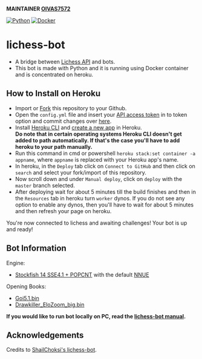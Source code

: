 **MAINTAINER [OIVAS7572](https://github.com/OIVAS7572)**

[![Python](https://github.com/OIVAS7572/lichess-bot/actions/workflows/Python.yml/badge.svg)](https://github.com/OIVAS7572/lichess-bot/actions/workflows/Python.yml)
[![Docker](https://github.com/OIVAS7572/lichess-bot/actions/workflows/Docker.yml/badge.svg)](https://github.com/OIVAS7572/lichess-bot/actions/workflows/Docker.yml)

# lichess-bot
- A bridge between [Lichess API](https://lichess.org/api#tag/Bot) and bots.
- This bot is made with Python and it is running using Docker container and is concentrated on heroku.

## How to Install on Heroku
- Import or [Fork](https://github.com/OIVAS7572/lichess-bot/fork) this repository to your Github.
- Open the `config.yml` file and insert your [API access token](https://lichess.org/account/oauth/token/create?scopes[]=bot:play&description=Lichess+Bot+Token) in to token option and commit changes over [here](/config.yml#L1).
- Install [Heroku CLI](https://devcenter.heroku.com/articles/heroku-cli) and [create a new app](https://dashboard.heroku.com/new-app) in Heroku. <br/>
**Do note that in certain operating systems Heroku CLI doesn't get added to path automatically. If that's the case you'll have to add heroku to your path manually.**
- Run this command in cmd or powershell `heroku stack:set container -a appname`, where `appname` is replaced with your Heroku app's name.
- In heroku, in the `Deploy` tab click on `Connect to GitHub` and then click on `search` and select your fork/import of this repository.
- Now scroll down and under `Manual deploy`, click on `deploy` with the `master` branch selected.
- After deploying wait for about 5 minutes till the build finishes and then in the `Resources` tab in heroku turn `worker` dynos. If you do not see any option to enable any dynos, then you'll have to wait for about 5 minutes and then refresh your page on heroku.

You're now connected to lichess and awaiting challenges! Your bot is up and ready!

## Bot Information
Engine:
- [Stockfish 14 SSE4.1 + POPCNT](https://stockfishchess.org/files/stockfish_14_linux_x64_modern.zip) with the default [NNUE](https://tests.stockfishchess.org/api/nn/nn-3475407dc199.nnue)

Opening Books: 
- [Goi5.1.bin](https://gitlab.com/OIVAS7572/Goi5.1.bin/-/raw/master/Goi5.1.bin.7z)
- [Drawkiller_EloZoom_big.bin](/Drawkiller_EloZoom_big.bin)

**If you would like to run bot locally on PC, read the [lichess-bot manual](https://github.com/ShailChoksi/lichess-bot#how-to-install).**

## Acknowledgements
Credits to [ShailChoksi's lichess-bot](https://github.com/ShailChoksi/lichess-bot).
